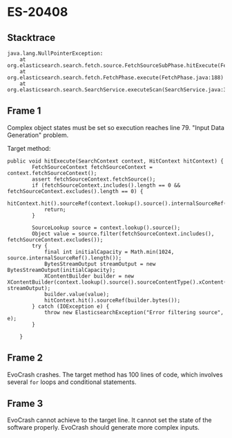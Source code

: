 # ES-20408

## Stacktrace

```
java.lang.NullPointerException:
    at org.elasticsearch.search.fetch.source.FetchSourceSubPhase.hitExecute(FetchSourceSubPhase.java:79)
    at org.elasticsearch.search.fetch.FetchPhase.execute(FetchPhase.java:188)
    at org.elasticsearch.search.SearchService.executeScan(SearchService.java:342)
```

## Frame 1
Complex object states must be set so execution reaches line 79. "Input Data Generation" problem.

Target method:
```    
public void hitExecute(SearchContext context, HitContext hitContext) {
        FetchSourceContext fetchSourceContext = context.fetchSourceContext();
        assert fetchSourceContext.fetchSource();
        if (fetchSourceContext.includes().length == 0 && fetchSourceContext.excludes().length == 0) {
            hitContext.hit().sourceRef(context.lookup().source().internalSourceRef());
            return;
        }

        SourceLookup source = context.lookup().source();
        Object value = source.filter(fetchSourceContext.includes(), fetchSourceContext.excludes());
        try {
            final int initialCapacity = Math.min(1024, source.internalSourceRef().length());
            BytesStreamOutput streamOutput = new BytesStreamOutput(initialCapacity);
            XContentBuilder builder = new XContentBuilder(context.lookup().source().sourceContentType().xContent(), streamOutput);
            builder.value(value);
            hitContext.hit().sourceRef(builder.bytes());
        } catch (IOException e) {
            throw new ElasticsearchException("Error filtering source", e);
        }

    }
```

## Frame 2
EvoCrash crashes.
The target method has 100 lines of code, which involves several `for` loops and conditional statements.
## Frame 3
EvoCrash cannot achieve to the target line. It cannot set the state of the software properly. EvoCrash should generate more complex inputs.
